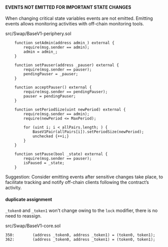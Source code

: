 #### EVENTS NOT EMITTED FOR IMPORTANT STATE CHANGES

When changing critical state variables events are not emitted. Emitting events allows monitoring activities with off-chain monitoring tools.

src/Swap/BaseV1-periphery.sol
```solidity
    function setAdmin(address admin_) external {
        require(msg.sender == admin);
        admin = admin_;
    }

    function setPauser(address _pauser) external {
        require(msg.sender == pauser);
        pendingPauser = _pauser;
    }

    function acceptPauser() external {
        require(msg.sender == pendingPauser);
        pauser = pendingPauser;
    }

    function setPeriodSize(uint newPeriod) external {
        require(msg.sender == admin);
        require(newPeriod <= MaxPeriod);

        for (uint i; i < allPairs.length; ) {
            BaseV1Pair(allPairs[i]).setPeriodSize(newPeriod);
            unchecked {++i;}
        }
    }

    function setPause(bool _state) external {
        require(msg.sender == pauser);
        isPaused = _state;
    }
```

Suggestion:
Consider emitting events after sensitive changes take place, to facilitate tracking and notify off-chain clients following the contract’s activity.



#### duplicate assignment

`_token0` and `_token1` won't change owing to the `lock` modifier, there is no need to reassign.

src/Swap/BaseV1-core.sol
```solidity
350:        (address _token0, address _token1) = (token0, token1);
362:        (address _token0, address _token1) = (token0, token1);
```
